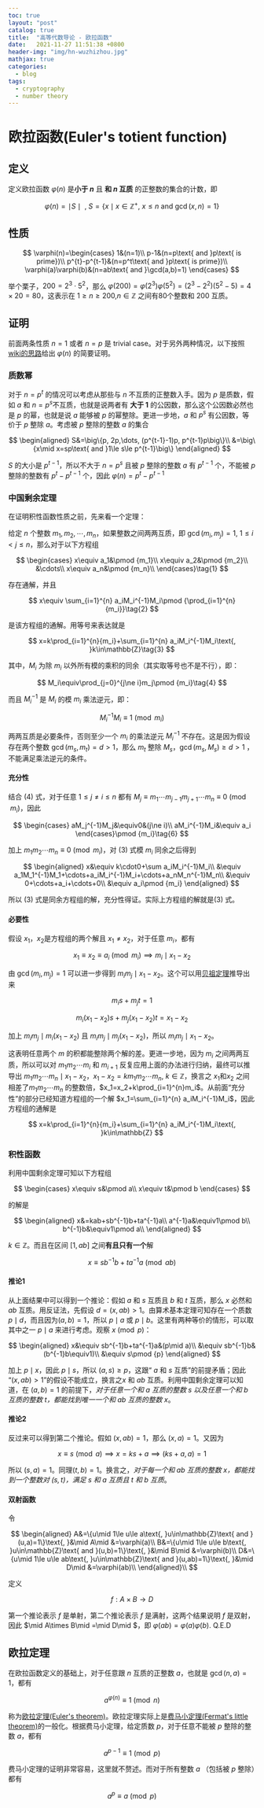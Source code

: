```yaml
---
toc: true
layout: "post"
catalog: true
title:  "高等代数导论 - 欧拉函数"
date:   2021-11-27 11:51:38 +0800
header-img: "img/hn-wuzhizhou.jpg"
mathjax: true
categories: 
  - blog
tags:
  - cryptography
  - number theory
---
```


# 欧拉函数(Euler's totient function)

## 定义

定义欧拉函数 $\varphi(n)$ 是**小于 $n$** 且 **和 $n$ 互质** 的正整数的集合的计数，即

$$\varphi(n)=\mid S\mid \text{ , }S=\big\{x\mid x\in\mathbb{Z}^{+}\text{, } x\le n\text{ and }\gcd(x,n)=1\big\}$$

## 性质

$$
\varphi(n)=\begin{cases}
1&(n=1)\\
p-1&(n=p\text{ and }p\text{ is prime})\\
p^{t}-p^{t-1}&(n=p^t\text{ and }p\text{ is prime})\\
\varphi(a)\varphi(b)&(n=ab\text{ and }\gcd(a,b)=1)
\end{cases}
$$

举个栗子，$200=2^3\cdot5^2$，那么 $\varphi(200)=\varphi(2^3)\varphi(5^2)=(2^3-2^2)(5^2-5)=4\times20=80$，这表示在 $1\ge n\ge 200\text{,} n\in\mathbb{Z}$ 之间有80个整数和 $200$ 互质。

## 证明

前面两条性质 $n=1$ 或者 $n=p$ 是 trivial case。对于另外两种情况，以下按照[wiki的思路](https://zh.wikipedia.org/wiki/%E6%AC%A7%E6%8B%89%E5%87%BD%E6%95%B0)给出 $\varphi(n)$ 的简要证明。

### 质数幂
对于 $n=p^t$ 的情况可以考虑从那些与 $n$ 不互质的正整数入手。因为 $p$ 是质数，假如 $a$ 和 $n=p^s$不互质，也就是说两者有 **大于 $1$** 的公因数，那么这个公因数必然也是 $p$ 的幂，也就是说 $a$ 能够被 $p$ 的幂整除。更进一步地，$a$ 和 $p^s$ 有公因数，等价于 $p$ 整除 $a$。考虑被 $p$ 整除的整数 $a$ 的集合

$$
\begin{aligned}
S&=\big\{p, 2p,\dots, (p^{t-1}-1)p, p^{t-1}p\big\}\\
&=\big\{x\mid x=sp\text{ and }1\le s\le p^{t-1}\big\}
\end{aligned}
$$

$S$ 的大小是 $p^{t-1}$，所以不大于 $n=p^s$ 且被 $p$ 整除的整数 $a$ 有 $p^{t-1}$ 个，不能被 $p$ 整除的整数有 $p^t-p^{t-1}$ 个，因此 $\varphi(n)=p^t-p^{t-1}$

### 中国剩余定理

在证明积性函数性质之前，先来看一个定理：

给定 $n$ 个整数 $m_1, m_2,\cdots, m_n$，如果整数之间两两互质，即 $\gcd(m_i,m_j)=1\text{, }1\le i\lt j\le n$，那么对于以下方程组

$$
\begin{cases}
x\equiv a_1&\pmod {m_1}\\
x\equiv a_2&\pmod {m_2}\\
&\cdots\\
x\equiv a_n&\pmod {m_n}\\
\end{cases}\tag{1}
$$

存在通解，并且

$$
x\equiv \sum_{i=1}^{n} a_iM_i^{-1}M_i\pmod {\prod_{i=1}^{n}{m_i}}\tag{2}
$$

是该方程组的通解。用等号来表达就是

$$
x=k\prod_{i=1}^{n}{m_i}+\sum_{i=1}^{n} a_iM_i^{-1}M_i\text{, }k\in\mathbb{Z}\tag{3}
$$

其中，$M_i$ 为除 $m_i$ 以外所有模的乘积的同余（其实取等号也不是不行），即：

$$
M_i\equiv\prod_{j=0}^{j\ne i}m_j\pmod {m_i}\tag{4}
$$

而且 $M_i^{-1}$ 是 $M_{i}$ 的模 $m_i$ 乘法逆元，即：

$$
M_i^{-1}M_i\equiv1\pmod {m_i}\tag{5}
$$

两两互质是必要条件，否则至少一个 $m_i$ 的乘法逆元 $M_i^{-1}$ 不存在。这是因为假设存在两个整数 $\gcd(m_s,m_t)=d\gt1$，那么 $m_t$ 整除 $M_s$，$\gcd(m_s, M_s)\ge d \gt1$ ，不能满足乘法逆元的条件。

#### 充分性

结合 $(4)$ 式，对于任意 $1\le j\ne i\le n$ 都有 $M_j\equiv m_1\cdots m_{j-1}m_{j+1}\cdots m_n\equiv 0\pmod {m_i}$，因此

$$
\begin{cases}
aM_j^{-1}M_j&\equiv0&(j\ne i)\\
aM_i^{-1}M_i&\equiv a_i
\end{cases}\pmod {m_i}\tag{6}
$$

加上 $m_1m_2\cdots m_n\equiv0\pmod {m_i}$，对 $(3)$ 式模 $m_i$ 同余之后得到 

$$
\begin{aligned}
x&\equiv k\cdot0+\sum a_iM_i^{-1}M_i\\
&\equiv a_1M_1^{-1}M_1+\cdots+a_iM_i^{-1}M_i+\cdots+a_nM_n^{-1}M_n\\
&\equiv 0+\cdots+a_i+\cdots+0\\
&\equiv a_i\pmod {m_i}
\end{aligned}
$$

所以 $(3)$ 式是同余方程组的解，充分性得证。实际上方程组的解就是$(3)$ 式。

#### 必要性

假设 $x_1$，$x_2$是方程组的两个解且 $x_1\ne x_2$，对于任意 $m_i$，都有

$$
x_1\equiv x_2\equiv a_i\pmod {m_i}\implies m_i\mid x_1-x_2
$$

由 $\gcd(m_i,m_j)=1$ 可以进一步得到 $m_im_j\mid x_1-x_2$。这个可以用[贝祖定理](https://en.wikipedia.org/wiki/B%C3%A9zout%27s_identity)推导出来


$$
m_is+m_jt=1
$$

$$ 
m_i(x_1-x_2)s+m_j(x_1-x_2)t=x_1-x_2
$$

加上 $m_im_j\mid m_i(x_1-x_2)$ 且 $m_im_j\mid m_j(x_1-x_2)$，所以 $m_im_j\mid x_1-x_2$。

这表明任意两个 $m$ 的积都能整除两个解的差。更进一步地，因为 $m_i$ 之间两两互质，所以可以对 $m_1m_2\cdots m_i$ 和 $m_{i+1}$ 反复应用上面的办法进行归纳，最终可以推导出 $m_1m_2\cdots m_n\mid x_1-x_2$，$x_1-x_2=km_1m_2\cdots m_n\text{, } k\in\mathbb{Z}$，换言之 $x_1$和$x_2$ 之间相差了$m_1m_2\cdots m_n$ 的整数倍，$x_1=x_2+k\prod_{i=1}^{n}m_i$。从前面“充分性”的部分已经知道方程组的一个解 $x_1=\sum_{i=1}^{n} a_iM_i^{-1}M_i$，因此方程组的通解是

$$
x=k\prod_{i=1}^{n}{m_i}+\sum_{i=1}^{n} a_iM_i^{-1}M_i\text{, }k\in\mathbb{Z}
$$

### 积性函数
利用中国剩余定理可知以下方程组

$$
\begin{cases}
x\equiv s&\pmod a\\
x\equiv t&\pmod b 
\end{cases}
$$

的解是

$$
\begin{aligned}
x&=kab+sb^{-1}b+ta^{-1}a\\
a^{-1}a&\equiv1\pmod b\\
b^{-1}b&\equiv1\pmod a\\
\end{aligned}
$$

$k\in\mathbb{Z}$。而且在区间 $[1,ab]$ 之间**有且只有一个**解

$$
x\equiv sb^{-1}b+ta^{-1}a\pmod {ab}
$$

#### 推论1

从上面结果中可以得到一个推论：假如 $a$ 和 $s$ 互质且 $b$ 和 $t$ 互质，那么 $x$ 必然和 $ab$ 互质。用反证法，先假设 $d=(x,ab)\gt1$。由算术基本定理可知存在一个质数 $p\mid d$，而且因为$(a,b)=1$，所以 $p\mid a$ 或 $p\mid b$。这里有两种等价的情形，可以取其中之一 $p\mid a$ 来进行考虑。观察 $x\pmod p$：

$$
\begin{aligned}
x&\equiv sb^{-1}b+ta^{-1}a&(p\mid a)\\
&\equiv sb^{-1}b&(b^{-1}b\equiv1)\\
&\equiv s\pmod {p}
\end{aligned}
$$

加上 $p\mid x$，因此 $p\mid s$，所以 $(a,s)\ge p$，这跟“ $a$ 和 $s$ 互质”的前提矛盾；因此 “$(x,ab)\gt1$”的假设不能成立，换言之$x$ 和 $ab$ 互质。利用中国剩余定理可以知道，在 $(a,b)=1$ 的前提下，_对于任意一个和 $a$ 互质的整数 $s$ 以及任意一个和 $b$ 互质的整数 $t$，都能找到唯一一个和 $ab$ 互质的整数 $x$_。

#### 推论2

反过来可以得到第二个推论。假如 $(x,ab)=1$，那么 $(x,a)=1$。又因为 

$$
x\equiv s\pmod a\implies x=ks+a\implies (ks+a,a)=1
$$

所以 $(s,a)=1$。同理$(t,b)=1$。换言之，_对于每一个和 $ab$ 互质的整数 $x$，都能找到一个整数对 $(s,t)$，满足 $s$ 和 $a$ 互质且 $t$ 和 $b$ 互质_。

#### 双射函数

令

$$
\begin{aligned}
A&=\{u\mid 1\le u\le a\text{, }u\in\mathbb{Z}\text{ and }(u,a)=1\}\text{, }&\mid A\mid &=\varphi(a)\\
B&=\{u\mid 1\le u\le b\text{, }u\in\mathbb{Z}\text{ and }(u,b)=1\}\text{, }&\mid B\mid &=\varphi(b)\\
D&=\{u\mid 1\le u\le ab\text{, }u\in\mathbb{Z}\text{ and }(u,ab)=1\}\text{, }&\mid D\mid &=\varphi(ab)\\
\end{aligned}\\
$$

定义

$$
f:A\times B\to D
$$

第一个推论表示 $f$ 是单射，第二个推论表示 $f$ 是满射，这两个结果说明 $f$ 是双射，因此 $\mid A\times B\mid =\mid D\mid $，即 $\varphi(ab)=\varphi(a)\varphi(b)$. Q.E.D

## 欧拉定理
在欧拉函数定义的基础上，对于任意跟 $n$ 互质的正整数 $a$，也就是 $\gcd(n,a)=1$，都有

$$a^{\varphi(n)}\equiv1\pmod n$$

称为[欧拉定理(Euler's theorem)](https://zh.wikipedia.org/wiki/%E6%AC%A7%E6%8B%89%E5%AE%9A%E7%90%86_(%E6%95%B0%E8%AE%BA))。欧拉定理实际上是[费马小定理(Fermat's little theorem)](https://zh.wikipedia.org/wiki/%E8%B4%B9%E9%A9%AC%E5%B0%8F%E5%AE%9A%E7%90%86)的一般化。根据费马小定理，给定质数 $p$，对于任意不能被 $p$ 整除的整数 $a$，都有

$$a^{p-1}\equiv1\pmod p$$

费马小定理的证明非常容易，这里就不赘述。而对于所有整数 $a$ （包括被 $p$ 整除）都有

$$a^p\equiv a\pmod p$$

